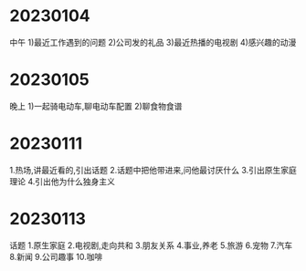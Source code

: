 # 20230104
中午
1)最近工作遇到的问题
2)公司发的礼品
3)最近热播的电视剧
4)感兴趣的动漫
# 20230105
晚上
1)一起骑电动车,聊电动车配置
2)聊食物食谱

# 20230111
1.热场,讲最近看的,引出话题
2.话题中把他带进来,问他最讨厌什么
3.引出原生家庭理论
4.引出他为什么独身主义


# 20230113
话题
1.原生家庭
2.电视剧,走向共和
3.朋友关系
4.事业,养老
5.旅游
6.宠物
7.汽车
8.新闻
9.公司趣事
10.咖啡
